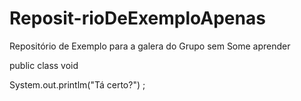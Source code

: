 Reposit-rioDeExemploApenas
==========================

Repositório de Exemplo para a galera do Grupo sem Some aprender

public class void


System.out.printlm("Tá certo?") ;
